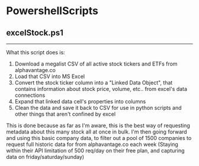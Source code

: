 # PowershellScripts

## excelStock.ps1

---

What this script does is:

1. Download a megalist CSV of all active stock tickers and ETFs from alphavantage.co
2. Load that CSV into MS Excel
3. Convert the stock ticker column into a "Linked Data Object", that contains information about stock price, volume, etc.. from excel's data connections
4. Expand that linked data cell's properties into columns
5. Clean the data and save it back to CSV for use in python scripts and other things that aren't confined by excel

This is done because as far as I'm aware, this is the best way of requesting metadata about this many stock all at once in bulk. I'm then going forward and using this basic company data, to filter out a pool of 1500 companies to request full historic data for from alphavantage.co each week (Staying within their API limitation of 500 req/day on their free plan, and capturing data on friday/saturday/sunday)
